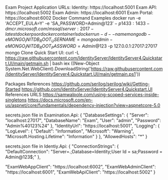 Exam Project
Application URLs:
Identity: https://localhost:5001
Exam API: https://localhost:5002
Exam Admin: https://localhost:6001
Exam Portal: https://localhost:6002
Docker Command Examples
docker run -e 'ACCEPT_EULA=Y' -e 'SA_PASSWORD=Admin@123$' -p 1433:1433 -d mcr.microsoft.com/mssql/server:2017-latest
docker ps or docker container ls
docker run -d --name mongodb -e MONGO_INITDB_ROOT_USERNAME=mongoadmin -e MONGO_INITDB_ROOT_PASSWORD=Admin@123$ -p 127.0.0.1:27017:27017 mongo
Clone Quick Start UI: curl -L https://raw.githubusercontent.com/IdentityServer/IdentityServer4.Quickstart.UI/main/getmain.sh | bash
iex ((New-Object System.Net.WebClient).DownloadString('https://raw.githubusercontent.com/IdentityServer/IdentityServer4.Quickstart.UI/main/getmain.ps1'))

Packages References
https://github.com/serilog/serilog/wiki/Getting-Started
https://github.com/IdentityServer/IdentityServer4.Quickstart.UI
References URLS
https://samwalpole.com/using-scoped-services-inside-singletons
https://docs.microsoft.com/en-us/aspnet/core/fundamentals/dependency-injection?view=aspnetcore-5.0

secrets.json file in Examination.Api: 
{
    "DatabaseSettings": {
      "Server": "localhost:27017",
      "DatabaseName": "Exam",
      "User": "admin",
      "Password": "Admin%40123%24"
    },
    "IdentityUrl": "https://localhost:5001",
    "Logging": {
      "LogLevel": {
        "Default": "Information",
        "Microsoft": "Warning",
        "Microsoft.Hosting.Lifetime": "Information"
      }
    },
    "AllowedHosts": "*"
  }

secrets.json file in Identiy.Api: 
{
  "ConnectionStrings": {
    "DefaultConnection": "Server=.;Database=Identity;User Id = sa;Password = Admin@123$;"
  },

  "ExamWebAppClient": "https://localhost:6002",
  "ExamWebAdminClient": "https://localhost:6001",
  "ExamWebApiClient": "https://localhost:5002"
}
